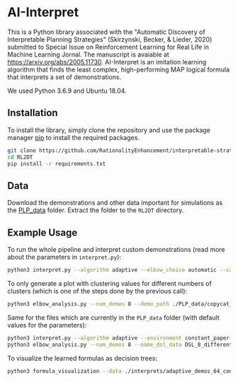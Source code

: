 # AI-Interpret

This is a Python library associated with the "Automatic Discovery of Interpretable Planning Strategies" (Skirzynski, Becker, & Lieder, 2020) submitted to Special Issue on Reinforcement Learning for Real Life in Machine Learning Jornal. The manuscript is avaiable at https://arxiv.org/abs/2005.11730. AI-Interpret is an imitation learning algorithm that finds the least complex, high-performing MAP logical formula that interprets a set of demonstrations.

We used Python 3.6.9 and Ubuntu 18.04.

## Installation

To install the library, simply clone the repository and use the package manager [pip](https://pip.pypa.io/en/stable/) to install the required packages.

```bash
git clone https://github.com/RationalityEnhancement/interpretable-strategy-discovery.git
cd RL2DT
pip install -r requirements.txt
```
## Data
Download the demonstrations and other data important for simulations as the [PLP_data](https://owncloud.tuebingen.mpg.de/index.php/s/jM8SfdJxsgXdLWb) folder. Extract the folder to the ```RL2DT``` directory.

## Example Usage

To run the whole pipeline and interpret custom demonstrations (read more about the parameters in ```interpret.py```):
```bash
python3 interpret.py --algorithm adaptive --elbow_choice automatic --candidate_clusters 3 4 5 6 7 8 9 10 12 12 13 14 15 16 17 18 19 20 30 40 50 100 200 300 --num_candidates 4 --custom_data True --demo_path ./PLP_data/copycat_64_constant_paper.pkl --mean_reward 9.33 --num_demos 64 --interpret_size 5 --num_rollouts 100000 --aspiration_level .7 --tolerance 0.02 --info TRIAL
```

To only generate a plot with clustering values for different numbers of clusters (which is one of the steps done by the previous call):
```bash
python3 elbow_analysis.py --num_demos 8 --demo_path ./PLP_data/copycat_64_different.pkl --candidate_clusters 3 4 5 6 7 8 9 10 12 12 13 14 15 16 17 18 19 20 30 40 50 100 200 300 --num_candidates 4 --info TRIAL2
```

Same for the files which are currently in the ```PLP_data``` folder (with default values for the parameters):

```bash
python3 interpret.py --algorithm adaptive --environment constant_paper --num_demos 64 --interpret_size 5 --aspiration_level .7 --name_dsl_data DSL_64_constant_paper --info TRIAL_MDP
python3 elbow_analysis.py --num_demos 8 --name_dsl_data DSL_8_different --info TRIAL_MDP2
```

To visualize the learned formulas as decision trees:
```bash
python3 formula_visualization --data ./interprets/adaptive_demos_64_constant_paper_aspiration_0.75_depth_4_validation_cluster_0.3_num_clusters_18.pkl --only_dot False
```
